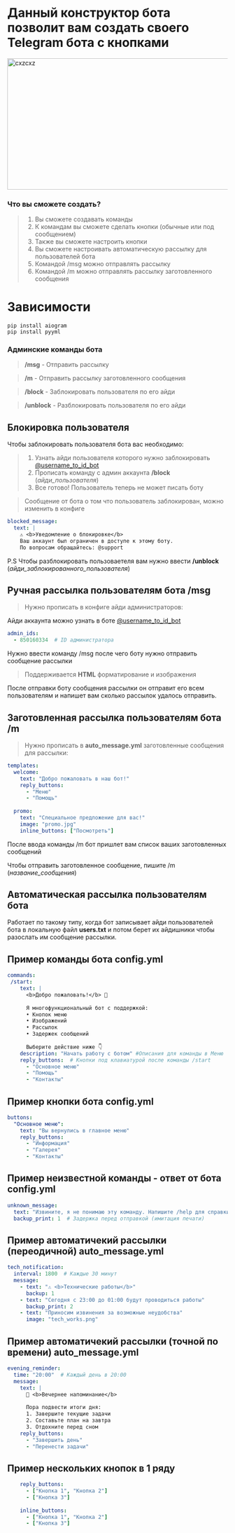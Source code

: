# Данный конструктор бота позволит вам создать своего Telegram бота с кнопками


<img width="1000" height="300" alt="cxzcxz" src="https://github.com/user-attachments/assets/5a032065-9dce-41be-b34c-999b9f02f6c2" />


### Что вы сможете создать?

>1. Вы сможете создавать команды
>2. К командам вы сможете сделать кнопки (обычные или под сообщением)
>3. Также вы сможете настроить кнопки
>4. Вы сможете настроивать автоматическую рассылку для пользователей бота
>5. Командой /msg можно отправлять рассылку
>6. Командой /m можно отправлять рассылку заготовленного сообщения

# Зависимости

```
pip install aiogram
pip install pyyml
```

### Админские команды бота
>**/msg** - Отправить рассылку

>**/m** - Отправить рассылку заготовленного сообщения

>**/block** - Заблокировать пользователя по его айди

>**/unblock** - Разблокировать пользователя по его айди

## Блокировка пользователя
Чтобы заблокировать пользователя бота вас необходимо:
>1. Узнать айди пользователя которого нужно заблокировать [@username_to_id_bot](https://t.me/username_to_id_bot)
>2. Прописать команду с админ аккаунта **/block** (*айди_пользователя*)
>3. Все готово! Пользователь теперь не может писать боту

>Сообщение от бота о том что пользователь заблокирован, можно изменить в конфиге
```yml
blocked_message:
  text: |
    ⚠️ <b>Уведомление о блокировке</b>
    Ваш аккаунт был ограничен в доступе к этому боту.
    По вопросам обращайтесь: @support
```

P.S Чтобы разблокировать пользоваетеля вам нужно ввести **/unblock** (*айди_заблокированного_пользователя*)

## Ручная рассылка пользователям бота /msg
>Нужно прописать в конфиге айди администраторов:

Айди аккаунта можно узнать в боте [@username_to_id_bot](https://t.me/username_to_id_bot)
```yml
admin_ids:
  - 850160334  # ID администратора
```

Нужно ввести команду /msg после чего боту нужно отправить сообщение рассылки
>Поддерживается **HTML** форматирование и изображения

После отправки боту сообщения рассылки он отправит его всем пользователям и напишет вам сколько рассылок удалось отправить.

## Заготовленная рассылка пользователям бота /m
>Нужно прописать в **auto_message.yml** заготовленные сообщения для рассылки:

```yml
templates:
  welcome:
    text: "Добро пожаловать в наш бот!"
    reply_buttons:
      - "Меню"
      - "Помощь"
  
  promo:
    text: "Специальное предложение для вас!"
    image: "promo.jpg"
    inline_buttons: ["Посмотреть"]
```
После ввода команды /m бот пришлет вам список ваших заготовленных сообщений

Чтобы отправить заготовленное сообщение, пишите /m (*название_сообщения*)

## Автоматическая рассылка пользователям бота
Работает по такому типу, когда бот записывает айди пользователей бота в локальную файл **users.txt** и потом берет их айдишники чтобы разослать им сообщение рассылки.

## Пример команды бота config.yml

```yml
commands:
 /start:
    text: |
      <b>Добро пожаловать!</b> 🚀
      
      Я многофункциональный бот с поддержкой:
      • Кнопок меню
      • Изображений
      • Рассылок
      • Задержек сообщений
      
      Выберите действие ниже 👇
    description: "Начать работу с ботом" #Описания для команды в Меню
    reply_buttons:  # Кнопки под клавиатурой после команды /start
      - "Основное меню"
      - "Помощь"
      - "Контакты"
```
## Пример кнопки бота config.yml

```yml
buttons:
  "Основное меню":
    text: "Вы вернулись в главное меню"
    reply_buttons:
      - "Информация"
      - "Галерея"
      - "Контакты"
```
## Пример неизвестной команды - ответ от бота config.yml

```yml
unknown_message:
  text: "Извините, я не понимаю эту команду. Напишите /help для справки."
  backup_print: 1  # Задержка перед отправкой (имитация печати)
```
## Пример автоматичекий рассылки (переодичной) auto_message.yml

```yml
tech_notification:
  interval: 1800  # Каждые 30 минут
  message:
    - text: "⚠️ <b>Технические работы</b>"
      backup: 1
    - text: "Сегодня с 23:00 до 01:00 будут проводиться работы"
      backup_print: 2
    - text: "Приносим извинения за возможные неудобства"
      image: "tech_works.png"
```
## Пример автоматичекий рассылки (точной по времени) auto_message.yml

```yml
evening_reminder:
  time: "20:00"  # Каждый день в 20:00
  message:
    text: |
      🌙 <b>Вечернее напоминание</b>
      
      Пора подвести итоги дня:
      1. Завершите текущие задачи
      2. Составьте план на завтра
      3. Отдохните перед сном
    reply_buttons:
      - "Завершить день"
      - "Перенести задачи"
```
## Пример нескольких кнопок в 1 ряду

```yml
    reply_buttons:
      - ["Кнопка 1", "Кнопка 2"]
      - ["Кнопка 3"]
    
    inline_buttons:
      - ["Кнопка 1", "Кнопка 2"]
      - ["Кнопка 3"]
```
